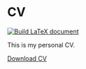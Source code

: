 # CV

[![Build LaTeX document](https://github.com/giocaizzi/CV/actions/workflows/tex-build.yml/badge.svg?branch=main)](https://github.com/giocaizzi/CV/actions/workflows/tex-build.yml)

This is my personal CV.

[Download CV](https://raw.githubusercontent.com/giocaizzi/CV/main/giorgio-caizzi.pdf)
